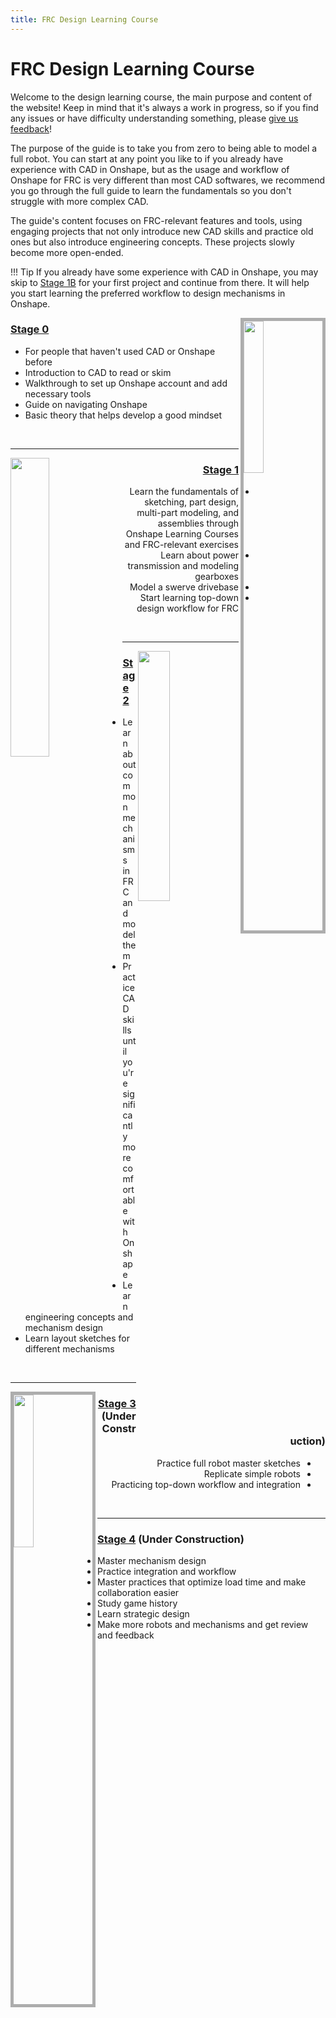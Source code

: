 ```yaml
---
title: FRC Design Learning Course
---
```


<style>
    .rightSide {
        ul { direction: rtl; }
        ul li a { direction: ltr; unicode-bidi: embed; }
    }
</style>

# FRC Design Learning Course

Welcome to the design learning course, the main purpose and content of the website! Keep in mind that it's always a work in progress, so if you find any issues or have difficulty understanding something, please [give us feedback](https://forms.gle/dQ6w6RXJa6vSmcpw7)!

The purpose of the guide is to take you from zero to being able to model a full robot. You can start at any point you like to if you already have experience with CAD in Onshape, but as the usage and workflow of Onshape for FRC is very different than most CAD softwares, we recommend you go through the full guide to learn the fundamentals so you don't struggle with more complex CAD.

The guide's content focuses on FRC-relevant features and tools, using engaging projects that not only introduce new CAD skills and practice old ones but also introduce engineering concepts. These projects slowly become more open-ended.

!!! Tip
    If you already have some experience with CAD in Onshape, you may skip to [Stage 1B](stage1/1B-powerTransmissions.md) for your first project and continue from there. It will help you start learning the preferred workflow to design mechanisms in Onshape.

<img src="/img/learning-course/stage0/setup/signup.webp" align="right" style="width:25%; border:5px solid #ADADAD">

### [Stage 0](stage0/0A-introductionToCAD.md)

- For people that haven't used CAD or Onshape before
- Introduction to CAD to read or skim
- Walkthrough to set up Onshape account and add necessary tools
- Guide on navigating Onshape
- Basic theory that helps develop a good mindset

<br>
<hr>

<img src="/img/learning-course/stage1b/Exercise 2 Assembly.webp" align="left" style="width:35%">

<div dir="rtl">
<h3 id="-stage-1-stage1-1a-onshapefundamentals-md-"><a href="stage1\1A-onshapeFundamentals">Stage 1</a></h3>
<ul>
<li>Learn the fundamentals of sketching, part design, multi-part modeling, and assemblies through Onshape Learning Courses and FRC-relevant exercises</li>
<li>Learn about power transmission and modeling gearboxes</li>
<li>Model a swerve drivebase</li>
<li>Start learning top-down design workflow for FRC</li>
</ul>
</div>

<br>
<hr>

<img src="/img/learning-course/stage2-slapdown/intakeTopLevel.webp" align="right" style="width:32%">

### [Stage 2](stage2/2A-drivebaseFullDetail.md)

- Learn about common mechanisms in FRC and model them
- Practice CAD skills until you're significantly more comfortable with Onshape
- Learn engineering concepts and mechanism design
- Learn layout sketches for different mechanisms

<br>
<hr>

<img src="/img/learning-course/stage3/1778-2024-MS.webp" align="left" style="width:25%; border:5px solid #ADADAD">

<div dir="rtl">
<h3 id="-stage-3-stage3-3a-multidoc-ms-md-"><a href="stage3/3A-multidoc&amp;MS.md">Stage 3</a> <strong>(Under Construction)</strong> </h3>
<ul>
<li>Practice full robot master sketches</li>
<li>Replicate simple robots</li>
<li>Practicing top-down workflow and integration</li>
</ul>
</div>

<br>
<hr>

### [Stage 4](stage4.md) (**Under Construction**)

- Master mechanism design
- Practice integration and workflow
- Master practices that optimize load time and make collaboration easier
- Study game history
- Learn strategic design
- Make more robots and mechanisms and get review and feedback

<br>



